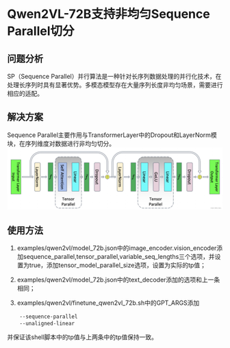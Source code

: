 # Qwen2VL-72B支持非均匀Sequence Parallel切分 

## 问题分析

SP（Sequence Parallel）并行算法是一种针对长序列数据处理的并行化技术，在处理长序列时具有显著优势。多模态模型存在大量序列长度非均匀场景，需要进行相应的适配。

## 解决方案

Sequence Parallel主要作用与TransformerLayer中的Dropout和LayerNorm模块，在序列维度对数据进行非均匀切分。
![alt text](../../sources/images/sp.png)


## 使用方法

1. examples/qwen2vl/model_72b.json中的image_encoder.vision_encoder添加sequence_parallel,tensor_parallel,variable_seq_lengths三个选项，并设置为true，添加tensor_model_parallel_size选项，设置为实际的tp值；

2. examples/qwen2vl/model_72b.json中的text_decoder添加的选项和上一条相同；

3. examples/qwen2vl/finetune_qwen2vl_72b.sh中的GPT_ARGS添加  
```shell
    --sequence-parallel
    --unaligned-linear 
```
并保证该shell脚本中的tp值与上两条中的tp值保持一致。

